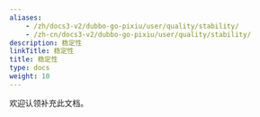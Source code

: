 ```yaml
---
aliases:
    - /zh/docs3-v2/dubbo-go-pixiu/user/quality/stability/
    - /zh-cn/docs3-v2/dubbo-go-pixiu/user/quality/stability/
description: 稳定性
linkTitle: 稳定性
title: 稳定性
type: docs
weight: 10
---
```







欢迎认领补充此文档。